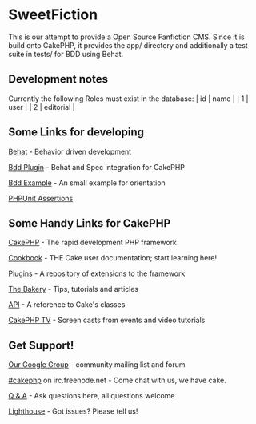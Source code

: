 SweetFiction
=======

This is our attempt to provide a Open Source Fanfiction CMS. Since it is build onto CakePHP, it provides the app/ directory and additionally a test suite in tests/ for BDD using Behat.

Development notes
----------------
Currently the following Roles must exist in the database:
| id | name      |
| 1  | user      |
| 2  | editorial |


Some Links for developing
----------------

[Behat](http://docs.behat.org) - Behavior driven development

[Bdd Plugin](https://github.com/sizuhiko/Bdd) - Behat and Spec integration for CakePHP

[Bdd Example](https://github.com/sizuhiko/BddExampleApp) - An small example for orientation

[PHPUnit Assertions](http://www.phpunit.de/manual/3.4/en/appendixes.assertions.html)


Some Handy Links for CakePHP
----------------

[CakePHP](http://www.cakephp.org) - The rapid development PHP framework

[Cookbook](http://book.cakephp.org) - THE Cake user documentation; start learning here!

[Plugins](http://plugins.cakephp.org/) - A repository of extensions to the framework

[The Bakery](http://bakery.cakephp.org) - Tips, tutorials and articles

[API](http://api.cakephp.org) - A reference to Cake's classes

[CakePHP TV](http://tv.cakephp.org) - Screen casts from events and video tutorials

Get Support!
------------

[Our Google Group](http://groups.google.com/group/cake-php) - community mailing list and forum

[#cakephp](http://webchat.freenode.net/?channels=#cakephp) on irc.freenode.net - Come chat with us, we have cake.

[Q & A](http://ask.cakephp.org/) - Ask questions here, all questions welcome

[Lighthouse](http://cakephp.lighthouseapp.com/) - Got issues? Please tell us!